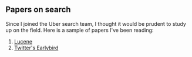 ## Papers on search

Since I joined the Uber search team, I thought it would be prudent to study up on the field. Here is a sample of papers I've been reading:
1. [Lucene](https://pdfs.semanticscholar.org/2795/d9d165607b5ad6d8b9718373b82e55f41606.pdf)
2. [Twitter's Earlybird](http://users.umiacs.umd.edu/~jimmylin/publications/Busch_etal_ICDE2012.pdf)

